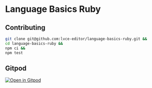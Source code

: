 # Language Basics Ruby

## Contributing

```sh
git clone git@github.com:lvce-editor/language-basics-ruby.git &&
cd language-basics-ruby &&
npm ci &&
npm test
```

## Gitpod

[![Open in Gitpod](https://gitpod.io/button/open-in-gitpod.svg)](https://gitpod.io/#https://github.com/lvce-editor/language-basics-ruby)
